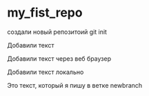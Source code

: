 ﻿# my_fist_repo

создали новый репозитоий
git init

Добавили текст

Добавили текст через веб браузер

Добавили текст локально

Это текст, который я пишу в ветке newbranch

